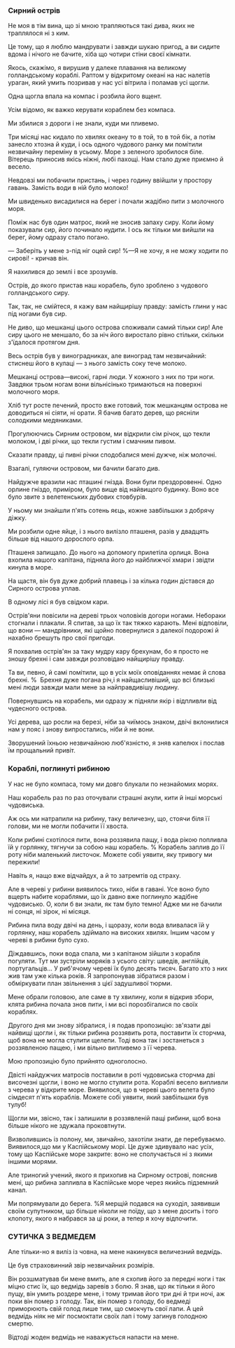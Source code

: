 ### Сирний острів

Не моя в тім вина, що зі мною трапляються такі дива, яких не траплялося ні з ким.

Це тому, що я люблю мандрувати і завжди шукаю пригод, а ви сидите вдома і нічого не бачите, хіба що чотири стіни своєї кімнати.

Якось, скажімо, я вирушив у далеке плавання на великому голландському кораблі.
Раптом у відкритому океані на нас налетів ураган, який умить позривав у нас усі вітрила і поламав усі щогли.

Одна щогла впала на компас і розбила його вщент.

Усім відомо, як важко керувати кораблем без компаса.

Ми збилися з дороги і не знали, куди ми пливемо.

Три місяці нас кидало по хвилях океану то в той, то в той бік, а потім занесло хтозна й куди, і ось одного чудового ранку ми помітили незвичайну переміну в усьому.
Море з зеленого зробилося біле.
Вітерець приносив якісь ніжні, любі пахощі.
Нам стало дуже приємно й весело.

Невдовзі ми побачили пристань, і через годину ввійшли у простору гавань.
Замість води в ній було молоко!

Ми швиденько висадилися на берег і почали жадібно пити з молочного моря.

Поміж нас був один матрос, який не зносив запаху сиру.
Коли йому показували сир, його починало нудити.
І ось як тільки ми вийшли на берег, йому одразу стало погано.


— Заберіть у мене з-під ніг оцей сир!
%—Я не хочу, я не можу ходити по сирові! - кричав він.

Я нахилився до землі і все зрозумів.

Острів, до якого пристав наш корабель, було зроблено з чудового голландського сиру.

Так, так, не смійтеся, я кажу вам найщирішу правду: замість глини у нас під ногами був сир.

Не диво, що мешканці цього острова споживали самий тільки сир!
Але сиру цього не меншало, бо за ніч його виростало рівно стільки, скільки з'їдалося протягом дня.

Весь острів був у виноградниках, але виноград там незвичайний: стиснеш його в кулаці — з нього замість соку тече молоко.

Мешканці острова—високі, гарні люди.
У кожного з них по три ноги.
Завдяки трьом ногам вони вільнісінько тримаються на поверхні молочного моря.

Хліб тут росте печений, просто вже готовий, тож мешканцям острова не доводиться ні сіяти, ні орати.
Я бачив багато дерев, що рясніли солодкими медяниками.

Прогулюючись Сирним островом, ми відкрили сім річок, що текли молоком, і дві річки, що текли густим і смачним пивом.

Сказати правду, ці пивні річки сподобалися мені дужче, ніж молочні.

Взагалі, гуляючи островом, ми бачили багато див.

Найдужче вразили нас пташині гнізда.
Вони були прездоровенні.
Одно орлине гніздо, приміром, було вище від найвищого будинку.
Воно все було звите з велетенських дубових стовбурів.

У ньому ми знайшли п'ять сотень яєць, кожне завбільшки з добрячу діжку.

Ми розбили одне яйце, і з нього вилізло пташеня, разів у двадцять більше від нашого дорослого орла.

Пташеня запищало.
До нього на допомогу прилетіла орлиця.
Вона вхопила нашого капітана, підняла його до найближчої хмари і звідти кинула в море.

На щастя, він був дуже добрий плавець і за кілька годин дістався до Сирного острова уплав.

В одному лісі я був свідком кари.

Острів'яни повісили на дереві трьох чоловіків догори ногами.
Небораки стогнали і плакали.
Я спитав, за що їх так тяжко карають.
Мені відповіли, що вони — мандрівники, які щойно повернулися з далекої подорожі й нахабно брешуть про свої пригоди.

Я похвалив острів'ян за таку мудру кару брехунам, бо я просто не зношу брехні і сам завжди розповідаю найщирішу правду.

Та ви, певно, й самі помітили, що в усіх моїх оповіданнях немає й слова брехні.
%  Брехня дуже погана річ,і я найщасливіший, що всі близькі мені люди завжди мали мене за найправдивішу людину.

Повернувшись на корабель, ми одразу ж підняли якір і відпливли від чудесного острова.

Усі дерева, що росли на березі, ніби за чиїмось знаком, двічі вклонилися нам у пояс і знову випростались, ніби й не вони.

Зворушений їхньою незвичайною люб'язністю, я зняв капелюх і послав їм прощальний привіт.



### Кораблі, поглинуті рибиною

У нас не було компаса, тому ми довго блукали по незнайомих морях.

Наш корабель раз по раз оточували страшні акули, кити й інші морські чудовиська.

Аж ось ми натрапили на рибину, таку величезну, що, стоячи біля її голови, ми не могли побачити її хвоста.

Коли рибині схотілося пити, вона роззявила пащу, і вода рікою попливла їй у горлянку, тягнучи за собою наш корабель.
% Корабель заплив до її роту ніби маленький листочок.
Можете собі уявити, яку тривогу ми пережили!

Навіть я, нащо вже відчайдух, а й то затремтів од страху.

Але в череві у рибини виявилось тихо, ніби в гавані.
Усе воно було вщерть набите кораблями, що їх давно вже поглинуло жадібне чудовисько.
О, коли б ви знали, як там було темно!
Адже ми не бачили ні сонця, ні зірок, ні місяця.

Рибина пила воду двічі на день, і щоразу, коли вода вливалася їй у горлянку, наш корабель здіймало на високих хвилях.
Іншим часом у череві в рибини було сухо.

Діждавшись, поки вода спала, ми з капітаном зійшли з корабля погуляти.
Тут ми зустріли моряків з усього світу: шведів, англійців, португальців...
У риб'ячому череві їх було десять тисяч.
Багато хто з них жив там уже кілька років.
Я запропонував зібратися разом і обміркувати план звільнення з цієї задушливої тюрми.

Мене обрали головою, але саме в ту хвилину, коли я відкрив збори, клята рибина почала знов пити, і ми всі порозбігалися по своїх кораблях.

Другого дня ми знову зібралися, і я подав пропозицію: зв'язати дві найвищі щогли і, як тільки рибина роззявить рота, поставити їх сторчма, щоб вона не могла стулити щелепи.
Тоді вона так і зостанеться з роззявленою пащею, і ми вільно випливемо з її черева.

Мою пропозицію було прийнято одноголосно.

Двісті найдужчих матросів поставили в роті чудовиська сторчма дві височезні щогли, і воно не могло стулити рота.
Кораблі весело випливли з черева у відкрите море.
Виявилося, що в череві цього велета було сімдесят п'ять кораблів.
Можете собі уявити, який завбільшки був тулуб!

Щогли ми, звісно, так і залишили в роззявленій пащі рибини, щоб вона більше нікого не здужала проковтнути.

Визволившись із полону, ми, звичайно, захотіли знати, де перебуваємо.
Виявилося,що ми у Каспійському морі.
Це дуже здивувало нас усіх, тому що Каспійське море закрите: воно не сполучається ні з якими іншими морями.

Але триногий учений, якого я прихопив на Сирному острові, пояснив мені, що рибина запливла в Каспійське море через якийсь підземний канал.

Ми попрямували до берега.
%Я мерщій подався на суходіл, заявивши своїм супутником, що більше ніколи не поїду, що з мене досить і того клопоту, якого я набрався за ці роки, а тепер я хочу відпочити.

### СУТИЧКА З ВЕДМЕДЕМ

Але тільки-но я виліз із човна, на мене накинувся величезний ведмідь.

Це був страховинний звір незвичайних розмірів.

Він розшматував би мене вмить, але я схопив його за передні ноги і так міцно стис їх, що ведмідь заревів з болю.
Я знав, що як тільки я його пущу, він умить роздере мене, і тому тримав його три дні й три ночі, аж поки він помер з голоду.
Так, він помер з голоду, бо ведмеді приморюють свій голод лише тим, що смокчуть свої лапи.
А цей ведмідь ніяк не міг посмоктати своїх лап і тому загинув голодною смертю.

Відтоді жоден ведмідь не наважується напасти на мене.
